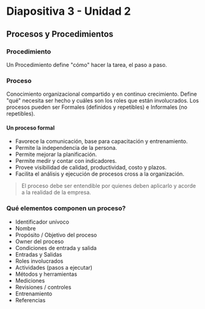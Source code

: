 # Diapositiva 3 - Unidad 2

## Procesos y Procedimientos

### Procedimiento

Un Procedimiento define "cómo" hacer la tarea, el paso a paso.

### Proceso

Conocimiento organizacional compartido y en continuo crecimiento. Define "qué" necesita ser hecho y cuáles son los roles que están involucrados. Los procesos pueden ser Formales (definidos y repetibles) e Informales (no repetibles).

#### Un proceso formal

- Favorece la comunicación, base para capacitación y entrenamiento.
- Permite la independencia de la persona.
- Permite mejorar la planificación.
- Permite medir y contar con indicadores.
- Provee visibilidad de calidad, productividad, costo y plazos.
- Facilita el análisis y ejecución de procesos cross a la organización.

> El proceso debe ser entendible por quienes deben aplicarlo y acorde a la realidad de la empresa.

### Qué elementos componen un proceso?

- Identificador unívoco
- Nombre
- Propósito / Objetivo del proceso
- Owner del proceso
- Condiciones de entrada y salida
- Entradas y Salidas
- Roles involucrados
- Actividades (pasos a ejecutar)
- Métodos y herramientas
- Mediciones
- Revisiones / controles
- Entrenamiento
- Referencias
